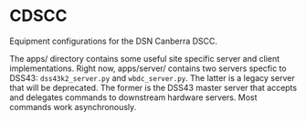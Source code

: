 CDSCC
=====

Equipment configurations for the DSN Canberra DSCC. 

The apps/ directory contains some useful site specific server
and client implementations. Right now, apps/server/ contains 
two servers specfic to DSS43: `dss43k2_server.py` and 
`wbdc_server.py`. The latter is a legacy server that will be 
deprecated. The former is the DSS43 master server that accepts
and delegates commands to downstream hardware servers. Most 
commands work asynchronously. 

